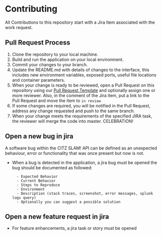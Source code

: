# Contributing

All Contributions to this repository start with a Jira Item associated with the work request.

## Pull Request Process

1. Clone the repository to your local machine.
1. Build and run the application on your local environment.
1. Commit your changes to your branch.
1. Update the README.md with details of changes to the interface, this includes new environment 
   variables, exposed ports, useful file locations and container parameters.
1. When your change is ready to be reviewed, open a Pull Request on this repository using our [Pull Request Template](.github/PULL_REQUEST_TEMPLATE) and optionally assign one or more reviewer. Also, in the comment of the Jira item, put a link to the Pull Request and move the item to `in review`
1. If some changes are required, you will be notified in the Pull Request, address any change requested and push to the same branch.
1. When your change meets the requirements of the specified JIRA task, the reviewer will merge the code into master. CELEBRATION!

## Open a new bug in jira

A software bug within the CITZ SLAM! API can be defined as an unexpected behaviour, error or functionality that was once present but now is not.

- When a bug is detected in the application, a jira bug must be opened
    the bug should be documented as followed:
    
        - Expected Behavior
        - Current Behavior
        - Steps to Reproduce
        - Environment
        - Description (stack traces, screenshot, error messages, splunk logs query)
        - Optionally you can suggest a possible solution

## Open a new feature request in jira

- For feature enhancements, a jira task or story must be opened
